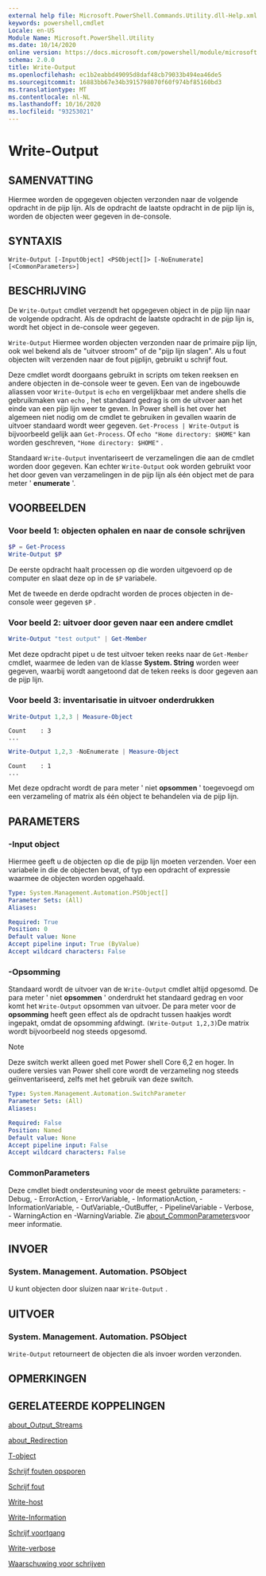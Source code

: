 ```yaml
---
external help file: Microsoft.PowerShell.Commands.Utility.dll-Help.xml
keywords: powershell,cmdlet
Locale: en-US
Module Name: Microsoft.PowerShell.Utility
ms.date: 10/14/2020
online version: https://docs.microsoft.com/powershell/module/microsoft.powershell.utility/write-output?view=powershell-7.1&WT.mc_id=ps-gethelp
schema: 2.0.0
title: Write-Output
ms.openlocfilehash: ec1b2eabbd49095d8daf48cb79033b494ea46de5
ms.sourcegitcommit: 16883bb67e34b3915798070f60f974bf85160bd3
ms.translationtype: MT
ms.contentlocale: nl-NL
ms.lasthandoff: 10/16/2020
ms.locfileid: "93253021"
---
```

# Write-Output

## SAMENVATTING
Hiermee worden de opgegeven objecten verzonden naar de volgende opdracht in de pijp lijn. Als de opdracht de laatste opdracht in de pijp lijn is, worden de objecten weer gegeven in de-console.

## SYNTAXIS

```
Write-Output [-InputObject] <PSObject[]> [-NoEnumerate] [<CommonParameters>]
```

## BESCHRIJVING

De `Write-Output` cmdlet verzendt het opgegeven object in de pijp lijn naar de volgende opdracht.
Als de opdracht de laatste opdracht in de pijp lijn is, wordt het object in de-console weer gegeven.

`Write-Output` Hiermee worden objecten verzonden naar de primaire pijp lijn, ook wel bekend als de "uitvoer stroom" of de "pijp lijn slagen". Als u fout objecten wilt verzenden naar de fout pijplijn, gebruikt u schrijf fout.

Deze cmdlet wordt doorgaans gebruikt in scripts om teken reeksen en andere objecten in de-console weer te geven. Een van de ingebouwde aliassen voor `Write-Output` is `echo` en vergelijkbaar met andere shells die gebruikmaken van `echo` , het standaard gedrag is om de uitvoer aan het einde van een pijp lijn weer te geven. In Power shell is het over het algemeen niet nodig om de cmdlet te gebruiken in gevallen waarin de uitvoer standaard wordt weer gegeven. `Get-Process | Write-Output` is bijvoorbeeld gelijk aan `Get-Process`. Of `echo "Home directory: $HOME"` kan worden geschreven, `"Home directory: $HOME"` .

Standaard `Write-Output` inventariseert de verzamelingen die aan de cmdlet worden door gegeven. Kan echter `Write-Output` ook worden gebruikt voor het door geven van verzamelingen in de pijp lijn als één object met de para meter ' **enumerate** '.

## VOORBEELDEN

### Voor beeld 1: objecten ophalen en naar de console schrijven

```powershell
$P = Get-Process
Write-Output $P
```

De eerste opdracht haalt processen op die worden uitgevoerd op de computer en slaat deze op in de `$P` variabele.

Met de tweede en derde opdracht worden de proces objecten in de-console weer gegeven `$P` .

### Voor beeld 2: uitvoer door geven naar een andere cmdlet

```powershell
Write-Output "test output" | Get-Member
```

Met deze opdracht pipet u de test uitvoer teken reeks naar de `Get-Member` cmdlet, waarmee de leden van de klasse **System. String** worden weer gegeven, waarbij wordt aangetoond dat de teken reeks is door gegeven aan de pijp lijn.

### Voor beeld 3: inventarisatie in uitvoer onderdrukken

```powershell
Write-Output 1,2,3 | Measure-Object
```

```Output
Count    : 3
...
```

```powershell
Write-Output 1,2,3 -NoEnumerate | Measure-Object
```

```Output
Count    : 1
...
```

Met deze opdracht wordt de para meter ' niet **opsommen** ' toegevoegd om een verzameling of matrix als één object te behandelen via de pijp lijn.

## PARAMETERS

### -Input object

Hiermee geeft u de objecten op die de pijp lijn moeten verzenden. Voer een variabele in die de objecten bevat, of typ een opdracht of expressie waarmee de objecten worden opgehaald.

```yaml
Type: System.Management.Automation.PSObject[]
Parameter Sets: (All)
Aliases:

Required: True
Position: 0
Default value: None
Accept pipeline input: True (ByValue)
Accept wildcard characters: False
```

### -Opsomming

Standaard wordt de uitvoer van de `Write-Output` cmdlet altijd opgesomd. De para meter ' niet **opsommen** ' onderdrukt het standaard gedrag en voor komt het `Write-Output` opsommen van uitvoer. De para meter voor de **opsomming** heeft geen effect als de opdracht tussen haakjes wordt ingepakt, omdat de opsomming afdwingt. `(Write-Output 1,2,3)`De matrix wordt bijvoorbeeld nog steeds opgesomd.

> [!NOTE]
> Deze switch werkt alleen goed met Power shell Core 6,2 en hoger. In oudere versies van Power shell core wordt de verzameling nog steeds geïnventariseerd, zelfs met het gebruik van deze switch.

```yaml
Type: System.Management.Automation.SwitchParameter
Parameter Sets: (All)
Aliases:

Required: False
Position: Named
Default value: None
Accept pipeline input: False
Accept wildcard characters: False
```

### CommonParameters

Deze cmdlet biedt ondersteuning voor de meest gebruikte parameters: -Debug, - ErrorAction, - ErrorVariable, - InformationAction, -InformationVariable, - OutVariable,-OutBuffer, - PipelineVariable - Verbose, - WarningAction en -WarningVariable. Zie [about_CommonParameters](https://go.microsoft.com/fwlink/?LinkID=113216)voor meer informatie.

## INVOER

### System. Management. Automation. PSObject

U kunt objecten door sluizen naar `Write-Output` .

## UITVOER

### System. Management. Automation. PSObject

`Write-Output` retourneert de objecten die als invoer worden verzonden.

## OPMERKINGEN

## GERELATEERDE KOPPELINGEN

[about_Output_Streams](../Microsoft.PowerShell.Core/About/about_Output_Streams.md)

[about_Redirection](../Microsoft.PowerShell.Core/About/about_Redirection.md)

[T-object](Tee-Object.md)

[Schrijf fouten opsporen](Write-Debug.md)

[Schrijf fout](Write-Error.md)

[Write-host](Write-Host.md)

[Write-Information](Write-Information.md)

[Schrijf voortgang](Write-Progress.md)

[Write-verbose](Write-Verbose.md)

[Waarschuwing voor schrijven](Write-Warning.md)
